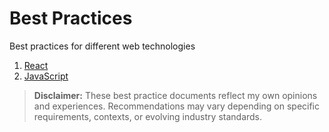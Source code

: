 # Best Practices
Best practices for different web technologies

1. [React](./React/React.md)
2. [JavaScript](./JavaScript/JavaScript.md)


> **Disclaimer:** These best practice documents reflect my own opinions and experiences. Recommendations may vary depending on specific requirements, contexts, or evolving industry standards.
